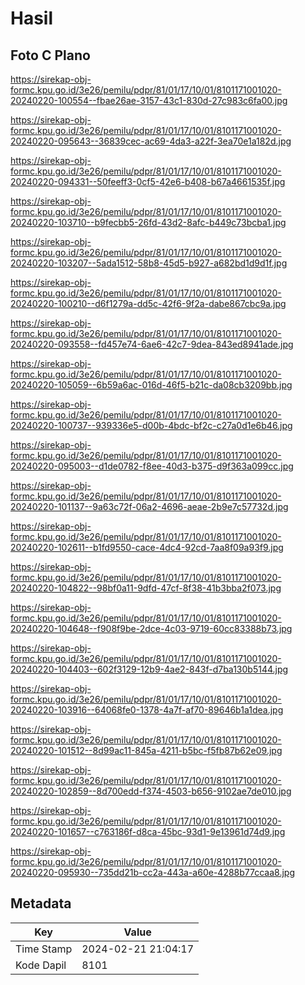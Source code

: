 # Hasil

## Foto C Plano

https://sirekap-obj-formc.kpu.go.id/3e26/pemilu/pdpr/81/01/17/10/01/8101171001020-20240220-100554--fbae26ae-3157-43c1-830d-27c983c6fa00.jpg

https://sirekap-obj-formc.kpu.go.id/3e26/pemilu/pdpr/81/01/17/10/01/8101171001020-20240220-095643--36839cec-ac69-4da3-a22f-3ea70e1a182d.jpg

https://sirekap-obj-formc.kpu.go.id/3e26/pemilu/pdpr/81/01/17/10/01/8101171001020-20240220-094331--50feeff3-0cf5-42e6-b408-b67a4661535f.jpg

https://sirekap-obj-formc.kpu.go.id/3e26/pemilu/pdpr/81/01/17/10/01/8101171001020-20240220-103710--b9fecbb5-26fd-43d2-8afc-b449c73bcba1.jpg

https://sirekap-obj-formc.kpu.go.id/3e26/pemilu/pdpr/81/01/17/10/01/8101171001020-20240220-103207--5ada1512-58b8-45d5-b927-a682bd1d9d1f.jpg

https://sirekap-obj-formc.kpu.go.id/3e26/pemilu/pdpr/81/01/17/10/01/8101171001020-20240220-100210--d6f1279a-dd5c-42f6-9f2a-dabe867cbc9a.jpg

https://sirekap-obj-formc.kpu.go.id/3e26/pemilu/pdpr/81/01/17/10/01/8101171001020-20240220-093558--fd457e74-6ae6-42c7-9dea-843ed8941ade.jpg

https://sirekap-obj-formc.kpu.go.id/3e26/pemilu/pdpr/81/01/17/10/01/8101171001020-20240220-105059--6b59a6ac-016d-46f5-b21c-da08cb3209bb.jpg

https://sirekap-obj-formc.kpu.go.id/3e26/pemilu/pdpr/81/01/17/10/01/8101171001020-20240220-100737--939336e5-d00b-4bdc-bf2c-c27a0d1e6b46.jpg

https://sirekap-obj-formc.kpu.go.id/3e26/pemilu/pdpr/81/01/17/10/01/8101171001020-20240220-095003--d1de0782-f8ee-40d3-b375-d9f363a099cc.jpg

https://sirekap-obj-formc.kpu.go.id/3e26/pemilu/pdpr/81/01/17/10/01/8101171001020-20240220-101137--9a63c72f-06a2-4696-aeae-2b9e7c57732d.jpg

https://sirekap-obj-formc.kpu.go.id/3e26/pemilu/pdpr/81/01/17/10/01/8101171001020-20240220-102611--b1fd9550-cace-4dc4-92cd-7aa8f09a93f9.jpg

https://sirekap-obj-formc.kpu.go.id/3e26/pemilu/pdpr/81/01/17/10/01/8101171001020-20240220-104822--98bf0a11-9dfd-47cf-8f38-41b3bba2f073.jpg

https://sirekap-obj-formc.kpu.go.id/3e26/pemilu/pdpr/81/01/17/10/01/8101171001020-20240220-104648--f908f9be-2dce-4c03-9719-60cc83388b73.jpg

https://sirekap-obj-formc.kpu.go.id/3e26/pemilu/pdpr/81/01/17/10/01/8101171001020-20240220-104403--602f3129-12b9-4ae2-843f-d7ba130b5144.jpg

https://sirekap-obj-formc.kpu.go.id/3e26/pemilu/pdpr/81/01/17/10/01/8101171001020-20240220-103916--64068fe0-1378-4a7f-af70-89646b1a1dea.jpg

https://sirekap-obj-formc.kpu.go.id/3e26/pemilu/pdpr/81/01/17/10/01/8101171001020-20240220-101512--8d99ac11-845a-4211-b5bc-f5fb87b62e09.jpg

https://sirekap-obj-formc.kpu.go.id/3e26/pemilu/pdpr/81/01/17/10/01/8101171001020-20240220-102859--8d700edd-f374-4503-b656-9102ae7de010.jpg

https://sirekap-obj-formc.kpu.go.id/3e26/pemilu/pdpr/81/01/17/10/01/8101171001020-20240220-101657--c763186f-d8ca-45bc-93d1-9e13961d74d9.jpg

https://sirekap-obj-formc.kpu.go.id/3e26/pemilu/pdpr/81/01/17/10/01/8101171001020-20240220-095930--735dd21b-cc2a-443a-a60e-4288b77ccaa8.jpg


## Metadata

| Key        | Value               |
| ---------- | ------------------- |
| Time Stamp | 2024-02-21 21:04:17 |
| Kode Dapil | 8101                |



